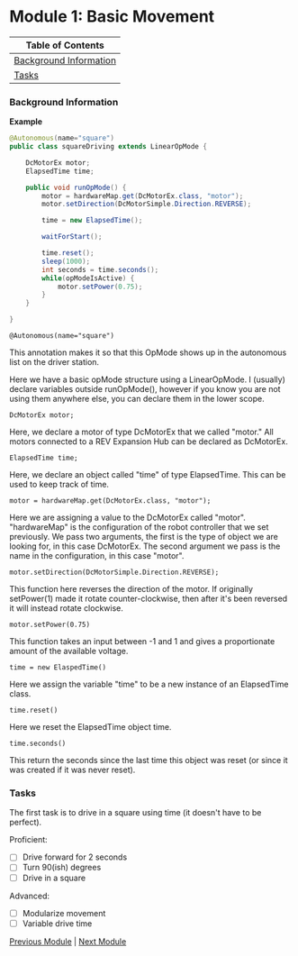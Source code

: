 # Module 1: Basic Movement

|Table of Contents|
|-|
|[Background Information](#background-information)|
|[Tasks](#tasks)|

### Background Information

**Example**
```java
@Autonomous(name="square")
public class squareDriving extends LinearOpMode {

    DcMotorEx motor;
    ElapsedTime time;

    public void runOpMode() {
        motor = hardwareMap.get(DcMotorEx.class, "motor");
        motor.setDirection(DcMotorSimple.Direction.REVERSE);

        time = new ElapsedTime();

        waitForStart();

        time.reset();
        sleep(1000);
        int seconds = time.seconds();
        while(opModeIsActive) {
            motor.setPower(0.75);
        }
    }

}
```

`@Autonomous(name="square")`

This annotation makes it so that this OpMode shows up in the autonomous list on the driver station.

Here we have a basic opMode structure using a LinearOpMode. I (usually) declare variables outside runOpMode(), however if you know you are not using them anywhere else, you can declare them in the lower scope. 

`DcMotorEx motor;`

Here, we declare a motor of type DcMotorEx that we called "motor." All motors connected to a REV Expansion Hub can be declared as DcMotorEx.

`ElapsedTime time;`

Here, we declare an object called "time" of type ElapsedTime. This can be used to keep track of time.

`motor = hardwareMap.get(DcMotorEx.class, "motor");`

Here we are assigning a value to the DcMotorEx called "motor". "hardwareMap" is the configuration of the robot controller that we set previously. We pass two arguments, the first is the type of object we are looking for, in this case DcMotorEx. The second argument we pass is the name in the configuration, in this case "motor". 

`motor.setDirection(DcMotorSimple.Direction.REVERSE);`

This function here reverses the direction of the motor. If originally setPower(1) made it rotate counter-clockwise, then after it's been reversed it will instead rotate clockwise.

`motor.setPower(0.75)`

This function takes an input between -1 and 1 and gives a proportionate amount of the available voltage.

`time = new ElaspedTime()`

Here we assign the variable "time" to be a new instance of an ElapsedTime class.

`time.reset()`

Here we reset the ElapsedTime object time.

`time.seconds()`

This return the seconds since the last time this object was reset (or since it was created if it was never reset).

### Tasks

The first task is to drive in a square using time (it doesn't have to be perfect).

Proficient: 
- [ ] Drive forward for 2 seconds
- [ ] Turn 90(ish) degrees
- [ ] Drive in a square

Advanced:
- [ ] Modularize movement
- [ ] Variable drive time

[Previous Module](Module%200%3A%20Basics.md) | [Next Module](Module%202%3A%20Basic%20TeleOp.md)
